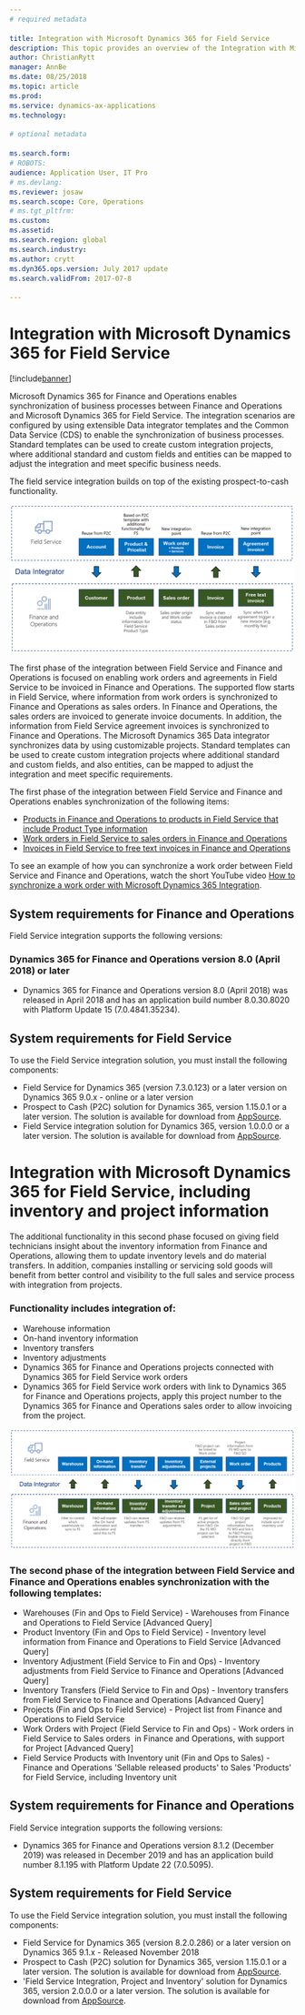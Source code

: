 ```yaml
---
# required metadata

title: Integration with Microsoft Dynamics 365 for Field Service
description: This topic provides an overview of the Integration with Microsoft Dynamics 365 for Field Service. 
author: ChristianRytt
manager: AnnBe
ms.date: 08/25/2018
ms.topic: article
ms.prod: 
ms.service: dynamics-ax-applications
ms.technology: 

# optional metadata

ms.search.form: 
# ROBOTS: 
audience: Application User, IT Pro
# ms.devlang: 
ms.reviewer: josaw
ms.search.scope: Core, Operations
# ms.tgt_pltfrm: 
ms.custom: 
ms.assetid: 
ms.search.region: global
ms.search.industry: 
ms.author: crytt
ms.dyn365.ops.version: July 2017 update 
ms.search.validFrom: 2017-07-8

---
```


# Integration with Microsoft Dynamics 365 for Field Service

[!include[banner](../includes/banner.md)]

Microsoft Dynamics 365 for Finance and Operations enables synchronization of business processes between Finance and Operations and Microsoft Dynamics 365 for Field Service. The integration scenarios are configured by using extensible Data integrator templates and the Common Data Service (CDS) to enable the synchronization of business processes.
Standard templates can be used to create custom integration projects, where additional standard and custom fields and entities can be mapped to adjust the integration and meet specific business needs. 

The field service integration builds on top of the existing prospect-to-cash functionality.

![Synchronization of business processes between Finance and Operations and Field Service](./media/field-service-integration.png)

The first phase  of the integration between Field Service and Finance and Operations is focused on enabling work orders and agreements in Field Service to be invoiced in Finance and Operations. The supported flow starts in Field Service, where information from work orders is synchronized to Finance and Operations as sales orders. In Finance and Operations, the sales orders are invoiced to generate invoice documents. In addition, the information from Field Service agreement invoices is synchronized to Finance and Operations. The Microsoft Dynamics 365 Data integrator synchronizes data by using customizable projects. Standard templates can be used to create custom integration projects where additional standard and custom fields, and also entities, can be mapped to adjust the integration and meet specific requirements.

The first phase of the integration between Field Service and Finance and Operations enables synchronization of the following items:

- [Products in Finance and Operations to products in Field Service that include Product Type information](field-service-product.md)
- [Work orders in Field Service to sales orders in Finance and Operations](field-service-work-order.md)
- [Invoices in Field Service to free text invoices in Finance and Operations](field-service-invoice.md)

To see an example of how you can synchronize a work order between Field Service and Finance and Operations, watch the short YouTube video [How to synchronize a work order with Microsoft Dynamics 365 Integration](https://www.youtube.com/watch?v=46ylO7raZAo).

## System requirements for Finance and Operations
Field Service integration supports the following versions:

### Dynamics 365 for Finance and Operations version 8.0 (April 2018) or later

- Dynamics 365 for Finance and Operations version 8.0 (April 2018) was released in April 2018 and has an application build number 8.0.30.8020 with Platform Update 15 (7.0.4841.35234). 

## System requirements for Field Service
To use the Field Service integration solution, you must install the following components:

- Field Service for Dynamics 365 (version 7.3.0.123) or a later version on Dynamics 365 9.0.x - online or a later version
- Prospect to Cash (P2C) solution for Dynamics 365, version 1.15.0.1 or a later version. The solution is available for download from [AppSource](https://appsource.microsoft.com/product/dynamics-365/mscrm.c7a48b40-eed3-4d67-93ba-f2364281feb3).
- Field Service integration solution for Dynamics 365, version 1.0.0.0 or a later version. The solution is available for download from [AppSource](https://appsource.microsoft.com/product/dynamics-365/mscrm.p2cfieldserviceintegration).


# Integration with Microsoft Dynamics 365 for Field Service, including inventory and project information

The additional functionality in this second phase focused on giving field technicians insight about the inventory information from Finance and Operations, allowing them to update inventory levels and do material transfers. In addition, companies installing or servicing sold goods will benefit from better control and visibility to the full sales and service process with integration from projects.

### Functionality includes integration of:
- Warehouse information
- On-hand inventory information
- Inventory transfers
- Inventory adjustments
- Dynamics 365 for Finance and Operations projects connected with Dynamics 365 for Field Service work orders
- Dynamics 365 for Field Service work orders with link to Dynamics 365 for Finance and Operations projects, apply this project number to the Dynamics 365 for Finance and Operations sales order to allow invoicing from the project. 

![Synchronization of business processes between Finance and Operations and Field Service](./media/FSv2overview.png)

### The second phase of the integration between Field Service and Finance and Operations enables synchronization with the following templates:
- Warehouses (Fin and Ops to Field Service) - Warehouses from Finance and Operations to Field Service [Advanced Query] 
- Product Inventory (Fin and Ops to Field Service) - Inventory level information from Finance and Operations to Field Service [Advanced Query] 
- Inventory Adjustment (Field Service to Fin and Ops) - Inventory adjustments from Field Service to Finance and Operations [Advanced Query] 
- Inventory Transfers (Field Service to Fin and Ops) - Inventory transfers from Field Service to Finance and Operations [Advanced Query] 
- Projects (Fin and Ops to Field Service) - Project list from Finance and Operations to Field Service 
- Work Orders with Project (Field Service to Fin and Ops) - Work orders in Field Service to Sales orders  in Finance and Operations, with support for Project [Advanced Query] 
- Field Service Products with Inventory unit (Fin and Ops to Sales) - Finance and Operations 'Sellable released products' to Sales 'Products' for Field Service, including Inventory unit 

## System requirements for Finance and Operations
Field Service integration supports the following versions:

- Dynamics 365 for Finance and Operations version 8.1.2 (December 2019) was released in December 2019 and has an application build number 8.1.195 with Platform Update 22 (7.0.5095). 

## System requirements for Field Service
To use the Field Service integration solution, you must install the following components:

- Field Service for Dynamics 365 (version 8.2.0.286) or a later version on Dynamics 365 9.1.x - Released November 2018
- Prospect to Cash (P2C) solution for Dynamics 365, version 1.15.0.1 or a later version. The solution is available for download from [AppSource](https://appsource.microsoft.com/product/dynamics-365/mscrm.c7a48b40-eed3-4d67-93ba-f2364281feb3).
- 'Field Service Integration, Project and Inventory' solution for Dynamics 365, version 2.0.0.0 or a later version. The solution is available for download from [AppSource](https://appsource.microsoft.com/product/dynamics-365/mscrm.p2cfieldserviceintegrationv2).
